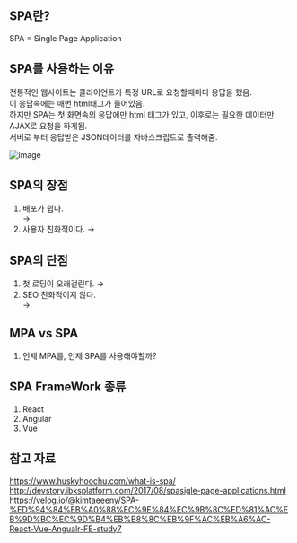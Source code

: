 ## SPA란?
SPA = Single Page Application

## SPA를 사용하는 이유
전통적인 웹사이트는 클라이언트가 특정 URL로 요청할때마다 응답을 했음.   
이 응답속에는 매번 html태그가 들어있음.   
하지만 SPA는 첫 화면속의 응답에만 html 태그가 있고, 이후로는 필요한 데이터만 AJAX로 요청을 하게됨.   
서버로 부터 응답받은 JSON데이터를 자바스크립트로 출력해줌.


![image](https://eww-wp-new.s3.ap-south-1.amazonaws.com/wp-content/uploads/2020/02/21071622/best-single-page-applications.jpg)

## SPA의 장점
1. 배포가 쉽다.   
   →  
2. 사용자 친화적이다.
   →    

## SPA의 단점
1. 첫 로딩이 오래걸린다.
   →
2. SEO 친화적이지 않다.   
   →


## MPA vs SPA    
1. 언제 MPA를, 언제 SPA를 사용해야할까?   

## SPA FrameWork 종류   
1. React   
2. Angular   
3. Vue   



## 참고 자료
https://www.huskyhoochu.com/what-is-spa/   
http://devstory.ibksplatform.com/2017/08/spasigle-page-applications.html
https://velog.io/@kimtaeeeny/SPA-%ED%94%84%EB%A0%88%EC%9E%84%EC%9B%8C%ED%81%AC%EB%9D%BC%EC%9D%B4%EB%B8%8C%EB%9F%AC%EB%A6%AC-React-Vue-Angualr-FE-study7